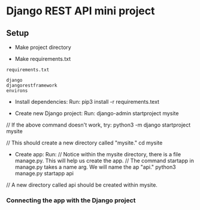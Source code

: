 # Django REST API mini project

## Setup

- Make project directory

- Make requirements.txt

```
requirements.txt

django
djangorestframework
environs
```

- Install dependencies: Run:
pip3 install -r requirements.text

- Create new Django project: Run:
django-admin startproject mysite
  
// If the above command doesn't work, try:
python3 -m django startproject mysite

// This should create a new directory called "mysite."
cd mysite

- Create app: Run:
// Notice within the mysite directory, there is a file manage.py. This will help us create the app.
// The command startapp in manage.py takes a name arg. We will name the ap "api."
python3 manage.py startapp api

// A new directory called api should be created within mysite.


### Connecting the app with the Django project


 














